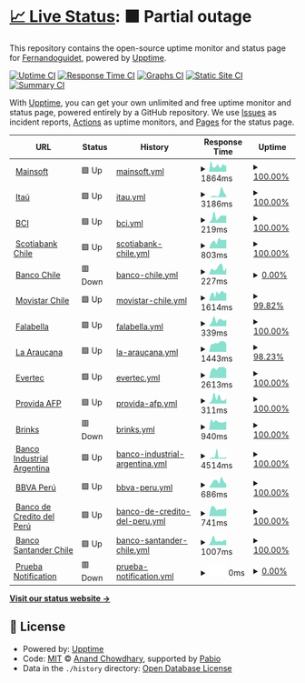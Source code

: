 # [📈 Live Status](https://Fernandoguidet.github.io/upptime): <!--live status--> **🟧 Partial outage**

This repository contains the open-source uptime monitor and status page for [Fernandoguidet](https://Fernandoguidet.github.io/upptime), powered by [Upptime](https://github.com/upptime/upptime).

[![Uptime CI](https://github.com/Fernandoguidet/upptime/workflows/Uptime%20CI/badge.svg)](https://github.com/Fernandoguidet/upptime/actions?query=workflow%3A%22Uptime+CI%22)
[![Response Time CI](https://github.com/Fernandoguidet/upptime/workflows/Response%20Time%20CI/badge.svg)](https://github.com/Fernandoguidet/upptime/actions?query=workflow%3A%22Response+Time+CI%22)
[![Graphs CI](https://github.com/Fernandoguidet/upptime/workflows/Graphs%20CI/badge.svg)](https://github.com/Fernandoguidet/upptime/actions?query=workflow%3A%22Graphs+CI%22)
[![Static Site CI](https://github.com/Fernandoguidet/upptime/workflows/Static%20Site%20CI/badge.svg)](https://github.com/Fernandoguidet/upptime/actions?query=workflow%3A%22Static+Site+CI%22)
[![Summary CI](https://github.com/Fernandoguidet/upptime/workflows/Summary%20CI/badge.svg)](https://github.com/Fernandoguidet/upptime/actions?query=workflow%3A%22Summary+CI%22)

With [Upptime](https://upptime.js.org), you can get your own unlimited and free uptime monitor and status page, powered entirely by a GitHub repository. We use [Issues](https://github.com/Fernandoguidet/upptime/issues) as incident reports, [Actions](https://github.com/Fernandoguidet/upptime/actions) as uptime monitors, and [Pages](https://Fernandoguidet.github.io/upptime) for the status page.

<!--start: status pages-->
<!-- This summary is generated by Upptime (https://github.com/upptime/upptime) -->
<!-- Do not edit this manually, your changes will be overwritten -->
<!-- prettier-ignore -->
| URL | Status | History | Response Time | Uptime |
| --- | ------ | ------- | ------------- | ------ |
| <img alt="" src="https://icons.duckduckgo.com/ip3/mainsoft.cl.ico" height="13"> [Mainsoft](https://mainsoft.cl) | 🟩 Up | [mainsoft.yml](https://github.com/FernandoGuidet/upptime/commits/HEAD/history/mainsoft.yml) | <details><summary><img alt="Response time graph" src="./graphs/mainsoft/response-time-week.png" height="20"> 1864ms</summary><br><a href="https://Fernandoguidet.github.io/upptime/history/mainsoft"><img alt="Response time 1843" src="https://img.shields.io/endpoint?url=https%3A%2F%2Fraw.githubusercontent.com%2FFernandoGuidet%2Fupptime%2FHEAD%2Fapi%2Fmainsoft%2Fresponse-time.json"></a><br><a href="https://Fernandoguidet.github.io/upptime/history/mainsoft"><img alt="24-hour response time 1752" src="https://img.shields.io/endpoint?url=https%3A%2F%2Fraw.githubusercontent.com%2FFernandoGuidet%2Fupptime%2FHEAD%2Fapi%2Fmainsoft%2Fresponse-time-day.json"></a><br><a href="https://Fernandoguidet.github.io/upptime/history/mainsoft"><img alt="7-day response time 1864" src="https://img.shields.io/endpoint?url=https%3A%2F%2Fraw.githubusercontent.com%2FFernandoGuidet%2Fupptime%2FHEAD%2Fapi%2Fmainsoft%2Fresponse-time-week.json"></a><br><a href="https://Fernandoguidet.github.io/upptime/history/mainsoft"><img alt="30-day response time 1995" src="https://img.shields.io/endpoint?url=https%3A%2F%2Fraw.githubusercontent.com%2FFernandoGuidet%2Fupptime%2FHEAD%2Fapi%2Fmainsoft%2Fresponse-time-month.json"></a><br><a href="https://Fernandoguidet.github.io/upptime/history/mainsoft"><img alt="1-year response time 1843" src="https://img.shields.io/endpoint?url=https%3A%2F%2Fraw.githubusercontent.com%2FFernandoGuidet%2Fupptime%2FHEAD%2Fapi%2Fmainsoft%2Fresponse-time-year.json"></a></details> | <details><summary><a href="https://Fernandoguidet.github.io/upptime/history/mainsoft">100.00%</a></summary><a href="https://Fernandoguidet.github.io/upptime/history/mainsoft"><img alt="All-time uptime 99.75%" src="https://img.shields.io/endpoint?url=https%3A%2F%2Fraw.githubusercontent.com%2FFernandoGuidet%2Fupptime%2FHEAD%2Fapi%2Fmainsoft%2Fuptime.json"></a><br><a href="https://Fernandoguidet.github.io/upptime/history/mainsoft"><img alt="24-hour uptime 100.00%" src="https://img.shields.io/endpoint?url=https%3A%2F%2Fraw.githubusercontent.com%2FFernandoGuidet%2Fupptime%2FHEAD%2Fapi%2Fmainsoft%2Fuptime-day.json"></a><br><a href="https://Fernandoguidet.github.io/upptime/history/mainsoft"><img alt="7-day uptime 100.00%" src="https://img.shields.io/endpoint?url=https%3A%2F%2Fraw.githubusercontent.com%2FFernandoGuidet%2Fupptime%2FHEAD%2Fapi%2Fmainsoft%2Fuptime-week.json"></a><br><a href="https://Fernandoguidet.github.io/upptime/history/mainsoft"><img alt="30-day uptime 100.00%" src="https://img.shields.io/endpoint?url=https%3A%2F%2Fraw.githubusercontent.com%2FFernandoGuidet%2Fupptime%2FHEAD%2Fapi%2Fmainsoft%2Fuptime-month.json"></a><br><a href="https://Fernandoguidet.github.io/upptime/history/mainsoft"><img alt="1-year uptime 99.75%" src="https://img.shields.io/endpoint?url=https%3A%2F%2Fraw.githubusercontent.com%2FFernandoGuidet%2Fupptime%2FHEAD%2Fapi%2Fmainsoft%2Fuptime-year.json"></a></details>
| <img alt="" src="https://icons.duckduckgo.com/ip3/banco.itau.cl.ico" height="13"> [Itaú](https://banco.itau.cl) | 🟩 Up | [itau.yml](https://github.com/FernandoGuidet/upptime/commits/HEAD/history/itau.yml) | <details><summary><img alt="Response time graph" src="./graphs/itau/response-time-week.png" height="20"> 3186ms</summary><br><a href="https://Fernandoguidet.github.io/upptime/history/itau"><img alt="Response time 2308" src="https://img.shields.io/endpoint?url=https%3A%2F%2Fraw.githubusercontent.com%2FFernandoGuidet%2Fupptime%2FHEAD%2Fapi%2Fitau%2Fresponse-time.json"></a><br><a href="https://Fernandoguidet.github.io/upptime/history/itau"><img alt="24-hour response time 1599" src="https://img.shields.io/endpoint?url=https%3A%2F%2Fraw.githubusercontent.com%2FFernandoGuidet%2Fupptime%2FHEAD%2Fapi%2Fitau%2Fresponse-time-day.json"></a><br><a href="https://Fernandoguidet.github.io/upptime/history/itau"><img alt="7-day response time 3186" src="https://img.shields.io/endpoint?url=https%3A%2F%2Fraw.githubusercontent.com%2FFernandoGuidet%2Fupptime%2FHEAD%2Fapi%2Fitau%2Fresponse-time-week.json"></a><br><a href="https://Fernandoguidet.github.io/upptime/history/itau"><img alt="30-day response time 2510" src="https://img.shields.io/endpoint?url=https%3A%2F%2Fraw.githubusercontent.com%2FFernandoGuidet%2Fupptime%2FHEAD%2Fapi%2Fitau%2Fresponse-time-month.json"></a><br><a href="https://Fernandoguidet.github.io/upptime/history/itau"><img alt="1-year response time 2308" src="https://img.shields.io/endpoint?url=https%3A%2F%2Fraw.githubusercontent.com%2FFernandoGuidet%2Fupptime%2FHEAD%2Fapi%2Fitau%2Fresponse-time-year.json"></a></details> | <details><summary><a href="https://Fernandoguidet.github.io/upptime/history/itau">100.00%</a></summary><a href="https://Fernandoguidet.github.io/upptime/history/itau"><img alt="All-time uptime 100.00%" src="https://img.shields.io/endpoint?url=https%3A%2F%2Fraw.githubusercontent.com%2FFernandoGuidet%2Fupptime%2FHEAD%2Fapi%2Fitau%2Fuptime.json"></a><br><a href="https://Fernandoguidet.github.io/upptime/history/itau"><img alt="24-hour uptime 100.00%" src="https://img.shields.io/endpoint?url=https%3A%2F%2Fraw.githubusercontent.com%2FFernandoGuidet%2Fupptime%2FHEAD%2Fapi%2Fitau%2Fuptime-day.json"></a><br><a href="https://Fernandoguidet.github.io/upptime/history/itau"><img alt="7-day uptime 100.00%" src="https://img.shields.io/endpoint?url=https%3A%2F%2Fraw.githubusercontent.com%2FFernandoGuidet%2Fupptime%2FHEAD%2Fapi%2Fitau%2Fuptime-week.json"></a><br><a href="https://Fernandoguidet.github.io/upptime/history/itau"><img alt="30-day uptime 100.00%" src="https://img.shields.io/endpoint?url=https%3A%2F%2Fraw.githubusercontent.com%2FFernandoGuidet%2Fupptime%2FHEAD%2Fapi%2Fitau%2Fuptime-month.json"></a><br><a href="https://Fernandoguidet.github.io/upptime/history/itau"><img alt="1-year uptime 100.00%" src="https://img.shields.io/endpoint?url=https%3A%2F%2Fraw.githubusercontent.com%2FFernandoGuidet%2Fupptime%2FHEAD%2Fapi%2Fitau%2Fuptime-year.json"></a></details>
| <img alt="" src="https://icons.duckduckgo.com/ip3/www.bci.cl.ico" height="13"> [BCI](https://www.bci.cl) | 🟩 Up | [bci.yml](https://github.com/FernandoGuidet/upptime/commits/HEAD/history/bci.yml) | <details><summary><img alt="Response time graph" src="./graphs/bci/response-time-week.png" height="20"> 219ms</summary><br><a href="https://Fernandoguidet.github.io/upptime/history/bci"><img alt="Response time 222" src="https://img.shields.io/endpoint?url=https%3A%2F%2Fraw.githubusercontent.com%2FFernandoGuidet%2Fupptime%2FHEAD%2Fapi%2Fbci%2Fresponse-time.json"></a><br><a href="https://Fernandoguidet.github.io/upptime/history/bci"><img alt="24-hour response time 321" src="https://img.shields.io/endpoint?url=https%3A%2F%2Fraw.githubusercontent.com%2FFernandoGuidet%2Fupptime%2FHEAD%2Fapi%2Fbci%2Fresponse-time-day.json"></a><br><a href="https://Fernandoguidet.github.io/upptime/history/bci"><img alt="7-day response time 219" src="https://img.shields.io/endpoint?url=https%3A%2F%2Fraw.githubusercontent.com%2FFernandoGuidet%2Fupptime%2FHEAD%2Fapi%2Fbci%2Fresponse-time-week.json"></a><br><a href="https://Fernandoguidet.github.io/upptime/history/bci"><img alt="30-day response time 194" src="https://img.shields.io/endpoint?url=https%3A%2F%2Fraw.githubusercontent.com%2FFernandoGuidet%2Fupptime%2FHEAD%2Fapi%2Fbci%2Fresponse-time-month.json"></a><br><a href="https://Fernandoguidet.github.io/upptime/history/bci"><img alt="1-year response time 222" src="https://img.shields.io/endpoint?url=https%3A%2F%2Fraw.githubusercontent.com%2FFernandoGuidet%2Fupptime%2FHEAD%2Fapi%2Fbci%2Fresponse-time-year.json"></a></details> | <details><summary><a href="https://Fernandoguidet.github.io/upptime/history/bci">100.00%</a></summary><a href="https://Fernandoguidet.github.io/upptime/history/bci"><img alt="All-time uptime 100.00%" src="https://img.shields.io/endpoint?url=https%3A%2F%2Fraw.githubusercontent.com%2FFernandoGuidet%2Fupptime%2FHEAD%2Fapi%2Fbci%2Fuptime.json"></a><br><a href="https://Fernandoguidet.github.io/upptime/history/bci"><img alt="24-hour uptime 100.00%" src="https://img.shields.io/endpoint?url=https%3A%2F%2Fraw.githubusercontent.com%2FFernandoGuidet%2Fupptime%2FHEAD%2Fapi%2Fbci%2Fuptime-day.json"></a><br><a href="https://Fernandoguidet.github.io/upptime/history/bci"><img alt="7-day uptime 100.00%" src="https://img.shields.io/endpoint?url=https%3A%2F%2Fraw.githubusercontent.com%2FFernandoGuidet%2Fupptime%2FHEAD%2Fapi%2Fbci%2Fuptime-week.json"></a><br><a href="https://Fernandoguidet.github.io/upptime/history/bci"><img alt="30-day uptime 100.00%" src="https://img.shields.io/endpoint?url=https%3A%2F%2Fraw.githubusercontent.com%2FFernandoGuidet%2Fupptime%2FHEAD%2Fapi%2Fbci%2Fuptime-month.json"></a><br><a href="https://Fernandoguidet.github.io/upptime/history/bci"><img alt="1-year uptime 100.00%" src="https://img.shields.io/endpoint?url=https%3A%2F%2Fraw.githubusercontent.com%2FFernandoGuidet%2Fupptime%2FHEAD%2Fapi%2Fbci%2Fuptime-year.json"></a></details>
| <img alt="" src="https://icons.duckduckgo.com/ip3/www.scotiabankchile.cl.ico" height="13"> [Scotiabank Chile](https://www.scotiabankchile.cl) | 🟩 Up | [scotiabank-chile.yml](https://github.com/FernandoGuidet/upptime/commits/HEAD/history/scotiabank-chile.yml) | <details><summary><img alt="Response time graph" src="./graphs/scotiabank-chile/response-time-week.png" height="20"> 803ms</summary><br><a href="https://Fernandoguidet.github.io/upptime/history/scotiabank-chile"><img alt="Response time 797" src="https://img.shields.io/endpoint?url=https%3A%2F%2Fraw.githubusercontent.com%2FFernandoGuidet%2Fupptime%2FHEAD%2Fapi%2Fscotiabank-chile%2Fresponse-time.json"></a><br><a href="https://Fernandoguidet.github.io/upptime/history/scotiabank-chile"><img alt="24-hour response time 649" src="https://img.shields.io/endpoint?url=https%3A%2F%2Fraw.githubusercontent.com%2FFernandoGuidet%2Fupptime%2FHEAD%2Fapi%2Fscotiabank-chile%2Fresponse-time-day.json"></a><br><a href="https://Fernandoguidet.github.io/upptime/history/scotiabank-chile"><img alt="7-day response time 803" src="https://img.shields.io/endpoint?url=https%3A%2F%2Fraw.githubusercontent.com%2FFernandoGuidet%2Fupptime%2FHEAD%2Fapi%2Fscotiabank-chile%2Fresponse-time-week.json"></a><br><a href="https://Fernandoguidet.github.io/upptime/history/scotiabank-chile"><img alt="30-day response time 742" src="https://img.shields.io/endpoint?url=https%3A%2F%2Fraw.githubusercontent.com%2FFernandoGuidet%2Fupptime%2FHEAD%2Fapi%2Fscotiabank-chile%2Fresponse-time-month.json"></a><br><a href="https://Fernandoguidet.github.io/upptime/history/scotiabank-chile"><img alt="1-year response time 797" src="https://img.shields.io/endpoint?url=https%3A%2F%2Fraw.githubusercontent.com%2FFernandoGuidet%2Fupptime%2FHEAD%2Fapi%2Fscotiabank-chile%2Fresponse-time-year.json"></a></details> | <details><summary><a href="https://Fernandoguidet.github.io/upptime/history/scotiabank-chile">100.00%</a></summary><a href="https://Fernandoguidet.github.io/upptime/history/scotiabank-chile"><img alt="All-time uptime 100.00%" src="https://img.shields.io/endpoint?url=https%3A%2F%2Fraw.githubusercontent.com%2FFernandoGuidet%2Fupptime%2FHEAD%2Fapi%2Fscotiabank-chile%2Fuptime.json"></a><br><a href="https://Fernandoguidet.github.io/upptime/history/scotiabank-chile"><img alt="24-hour uptime 100.00%" src="https://img.shields.io/endpoint?url=https%3A%2F%2Fraw.githubusercontent.com%2FFernandoGuidet%2Fupptime%2FHEAD%2Fapi%2Fscotiabank-chile%2Fuptime-day.json"></a><br><a href="https://Fernandoguidet.github.io/upptime/history/scotiabank-chile"><img alt="7-day uptime 100.00%" src="https://img.shields.io/endpoint?url=https%3A%2F%2Fraw.githubusercontent.com%2FFernandoGuidet%2Fupptime%2FHEAD%2Fapi%2Fscotiabank-chile%2Fuptime-week.json"></a><br><a href="https://Fernandoguidet.github.io/upptime/history/scotiabank-chile"><img alt="30-day uptime 100.00%" src="https://img.shields.io/endpoint?url=https%3A%2F%2Fraw.githubusercontent.com%2FFernandoGuidet%2Fupptime%2FHEAD%2Fapi%2Fscotiabank-chile%2Fuptime-month.json"></a><br><a href="https://Fernandoguidet.github.io/upptime/history/scotiabank-chile"><img alt="1-year uptime 100.00%" src="https://img.shields.io/endpoint?url=https%3A%2F%2Fraw.githubusercontent.com%2FFernandoGuidet%2Fupptime%2FHEAD%2Fapi%2Fscotiabank-chile%2Fuptime-year.json"></a></details>
| <img alt="" src="https://icons.duckduckgo.com/ip3/portales.bancochile.cl.ico" height="13"> [Banco Chile](https://portales.bancochile.cl) | 🟥 Down | [banco-chile.yml](https://github.com/FernandoGuidet/upptime/commits/HEAD/history/banco-chile.yml) | <details><summary><img alt="Response time graph" src="./graphs/banco-chile/response-time-week.png" height="20"> 227ms</summary><br><a href="https://Fernandoguidet.github.io/upptime/history/banco-chile"><img alt="Response time 179" src="https://img.shields.io/endpoint?url=https%3A%2F%2Fraw.githubusercontent.com%2FFernandoGuidet%2Fupptime%2FHEAD%2Fapi%2Fbanco-chile%2Fresponse-time.json"></a><br><a href="https://Fernandoguidet.github.io/upptime/history/banco-chile"><img alt="24-hour response time 202" src="https://img.shields.io/endpoint?url=https%3A%2F%2Fraw.githubusercontent.com%2FFernandoGuidet%2Fupptime%2FHEAD%2Fapi%2Fbanco-chile%2Fresponse-time-day.json"></a><br><a href="https://Fernandoguidet.github.io/upptime/history/banco-chile"><img alt="7-day response time 227" src="https://img.shields.io/endpoint?url=https%3A%2F%2Fraw.githubusercontent.com%2FFernandoGuidet%2Fupptime%2FHEAD%2Fapi%2Fbanco-chile%2Fresponse-time-week.json"></a><br><a href="https://Fernandoguidet.github.io/upptime/history/banco-chile"><img alt="30-day response time 200" src="https://img.shields.io/endpoint?url=https%3A%2F%2Fraw.githubusercontent.com%2FFernandoGuidet%2Fupptime%2FHEAD%2Fapi%2Fbanco-chile%2Fresponse-time-month.json"></a><br><a href="https://Fernandoguidet.github.io/upptime/history/banco-chile"><img alt="1-year response time 179" src="https://img.shields.io/endpoint?url=https%3A%2F%2Fraw.githubusercontent.com%2FFernandoGuidet%2Fupptime%2FHEAD%2Fapi%2Fbanco-chile%2Fresponse-time-year.json"></a></details> | <details><summary><a href="https://Fernandoguidet.github.io/upptime/history/banco-chile">0.00%</a></summary><a href="https://Fernandoguidet.github.io/upptime/history/banco-chile"><img alt="All-time uptime 0.00%" src="https://img.shields.io/endpoint?url=https%3A%2F%2Fraw.githubusercontent.com%2FFernandoGuidet%2Fupptime%2FHEAD%2Fapi%2Fbanco-chile%2Fuptime.json"></a><br><a href="https://Fernandoguidet.github.io/upptime/history/banco-chile"><img alt="24-hour uptime 0.00%" src="https://img.shields.io/endpoint?url=https%3A%2F%2Fraw.githubusercontent.com%2FFernandoGuidet%2Fupptime%2FHEAD%2Fapi%2Fbanco-chile%2Fuptime-day.json"></a><br><a href="https://Fernandoguidet.github.io/upptime/history/banco-chile"><img alt="7-day uptime 0.00%" src="https://img.shields.io/endpoint?url=https%3A%2F%2Fraw.githubusercontent.com%2FFernandoGuidet%2Fupptime%2FHEAD%2Fapi%2Fbanco-chile%2Fuptime-week.json"></a><br><a href="https://Fernandoguidet.github.io/upptime/history/banco-chile"><img alt="30-day uptime 0.00%" src="https://img.shields.io/endpoint?url=https%3A%2F%2Fraw.githubusercontent.com%2FFernandoGuidet%2Fupptime%2FHEAD%2Fapi%2Fbanco-chile%2Fuptime-month.json"></a><br><a href="https://Fernandoguidet.github.io/upptime/history/banco-chile"><img alt="1-year uptime 0.00%" src="https://img.shields.io/endpoint?url=https%3A%2F%2Fraw.githubusercontent.com%2FFernandoGuidet%2Fupptime%2FHEAD%2Fapi%2Fbanco-chile%2Fuptime-year.json"></a></details>
| <img alt="" src="https://icons.duckduckgo.com/ip3/ww2.movistar.cl.ico" height="13"> [Movistar Chile](https://ww2.movistar.cl) | 🟩 Up | [movistar-chile.yml](https://github.com/FernandoGuidet/upptime/commits/HEAD/history/movistar-chile.yml) | <details><summary><img alt="Response time graph" src="./graphs/movistar-chile/response-time-week.png" height="20"> 1614ms</summary><br><a href="https://Fernandoguidet.github.io/upptime/history/movistar-chile"><img alt="Response time 1752" src="https://img.shields.io/endpoint?url=https%3A%2F%2Fraw.githubusercontent.com%2FFernandoGuidet%2Fupptime%2FHEAD%2Fapi%2Fmovistar-chile%2Fresponse-time.json"></a><br><a href="https://Fernandoguidet.github.io/upptime/history/movistar-chile"><img alt="24-hour response time 1428" src="https://img.shields.io/endpoint?url=https%3A%2F%2Fraw.githubusercontent.com%2FFernandoGuidet%2Fupptime%2FHEAD%2Fapi%2Fmovistar-chile%2Fresponse-time-day.json"></a><br><a href="https://Fernandoguidet.github.io/upptime/history/movistar-chile"><img alt="7-day response time 1614" src="https://img.shields.io/endpoint?url=https%3A%2F%2Fraw.githubusercontent.com%2FFernandoGuidet%2Fupptime%2FHEAD%2Fapi%2Fmovistar-chile%2Fresponse-time-week.json"></a><br><a href="https://Fernandoguidet.github.io/upptime/history/movistar-chile"><img alt="30-day response time 1605" src="https://img.shields.io/endpoint?url=https%3A%2F%2Fraw.githubusercontent.com%2FFernandoGuidet%2Fupptime%2FHEAD%2Fapi%2Fmovistar-chile%2Fresponse-time-month.json"></a><br><a href="https://Fernandoguidet.github.io/upptime/history/movistar-chile"><img alt="1-year response time 1752" src="https://img.shields.io/endpoint?url=https%3A%2F%2Fraw.githubusercontent.com%2FFernandoGuidet%2Fupptime%2FHEAD%2Fapi%2Fmovistar-chile%2Fresponse-time-year.json"></a></details> | <details><summary><a href="https://Fernandoguidet.github.io/upptime/history/movistar-chile">99.82%</a></summary><a href="https://Fernandoguidet.github.io/upptime/history/movistar-chile"><img alt="All-time uptime 99.99%" src="https://img.shields.io/endpoint?url=https%3A%2F%2Fraw.githubusercontent.com%2FFernandoGuidet%2Fupptime%2FHEAD%2Fapi%2Fmovistar-chile%2Fuptime.json"></a><br><a href="https://Fernandoguidet.github.io/upptime/history/movistar-chile"><img alt="24-hour uptime 100.00%" src="https://img.shields.io/endpoint?url=https%3A%2F%2Fraw.githubusercontent.com%2FFernandoGuidet%2Fupptime%2FHEAD%2Fapi%2Fmovistar-chile%2Fuptime-day.json"></a><br><a href="https://Fernandoguidet.github.io/upptime/history/movistar-chile"><img alt="7-day uptime 99.82%" src="https://img.shields.io/endpoint?url=https%3A%2F%2Fraw.githubusercontent.com%2FFernandoGuidet%2Fupptime%2FHEAD%2Fapi%2Fmovistar-chile%2Fuptime-week.json"></a><br><a href="https://Fernandoguidet.github.io/upptime/history/movistar-chile"><img alt="30-day uptime 99.96%" src="https://img.shields.io/endpoint?url=https%3A%2F%2Fraw.githubusercontent.com%2FFernandoGuidet%2Fupptime%2FHEAD%2Fapi%2Fmovistar-chile%2Fuptime-month.json"></a><br><a href="https://Fernandoguidet.github.io/upptime/history/movistar-chile"><img alt="1-year uptime 99.99%" src="https://img.shields.io/endpoint?url=https%3A%2F%2Fraw.githubusercontent.com%2FFernandoGuidet%2Fupptime%2FHEAD%2Fapi%2Fmovistar-chile%2Fuptime-year.json"></a></details>
| <img alt="" src="https://icons.duckduckgo.com/ip3/tienda.falabella.com.ico" height="13"> [Falabella](https://tienda.falabella.com) | 🟩 Up | [falabella.yml](https://github.com/FernandoGuidet/upptime/commits/HEAD/history/falabella.yml) | <details><summary><img alt="Response time graph" src="./graphs/falabella/response-time-week.png" height="20"> 339ms</summary><br><a href="https://Fernandoguidet.github.io/upptime/history/falabella"><img alt="Response time 646" src="https://img.shields.io/endpoint?url=https%3A%2F%2Fraw.githubusercontent.com%2FFernandoGuidet%2Fupptime%2FHEAD%2Fapi%2Ffalabella%2Fresponse-time.json"></a><br><a href="https://Fernandoguidet.github.io/upptime/history/falabella"><img alt="24-hour response time 332" src="https://img.shields.io/endpoint?url=https%3A%2F%2Fraw.githubusercontent.com%2FFernandoGuidet%2Fupptime%2FHEAD%2Fapi%2Ffalabella%2Fresponse-time-day.json"></a><br><a href="https://Fernandoguidet.github.io/upptime/history/falabella"><img alt="7-day response time 339" src="https://img.shields.io/endpoint?url=https%3A%2F%2Fraw.githubusercontent.com%2FFernandoGuidet%2Fupptime%2FHEAD%2Fapi%2Ffalabella%2Fresponse-time-week.json"></a><br><a href="https://Fernandoguidet.github.io/upptime/history/falabella"><img alt="30-day response time 489" src="https://img.shields.io/endpoint?url=https%3A%2F%2Fraw.githubusercontent.com%2FFernandoGuidet%2Fupptime%2FHEAD%2Fapi%2Ffalabella%2Fresponse-time-month.json"></a><br><a href="https://Fernandoguidet.github.io/upptime/history/falabella"><img alt="1-year response time 646" src="https://img.shields.io/endpoint?url=https%3A%2F%2Fraw.githubusercontent.com%2FFernandoGuidet%2Fupptime%2FHEAD%2Fapi%2Ffalabella%2Fresponse-time-year.json"></a></details> | <details><summary><a href="https://Fernandoguidet.github.io/upptime/history/falabella">100.00%</a></summary><a href="https://Fernandoguidet.github.io/upptime/history/falabella"><img alt="All-time uptime 100.00%" src="https://img.shields.io/endpoint?url=https%3A%2F%2Fraw.githubusercontent.com%2FFernandoGuidet%2Fupptime%2FHEAD%2Fapi%2Ffalabella%2Fuptime.json"></a><br><a href="https://Fernandoguidet.github.io/upptime/history/falabella"><img alt="24-hour uptime 100.00%" src="https://img.shields.io/endpoint?url=https%3A%2F%2Fraw.githubusercontent.com%2FFernandoGuidet%2Fupptime%2FHEAD%2Fapi%2Ffalabella%2Fuptime-day.json"></a><br><a href="https://Fernandoguidet.github.io/upptime/history/falabella"><img alt="7-day uptime 100.00%" src="https://img.shields.io/endpoint?url=https%3A%2F%2Fraw.githubusercontent.com%2FFernandoGuidet%2Fupptime%2FHEAD%2Fapi%2Ffalabella%2Fuptime-week.json"></a><br><a href="https://Fernandoguidet.github.io/upptime/history/falabella"><img alt="30-day uptime 100.00%" src="https://img.shields.io/endpoint?url=https%3A%2F%2Fraw.githubusercontent.com%2FFernandoGuidet%2Fupptime%2FHEAD%2Fapi%2Ffalabella%2Fuptime-month.json"></a><br><a href="https://Fernandoguidet.github.io/upptime/history/falabella"><img alt="1-year uptime 100.00%" src="https://img.shields.io/endpoint?url=https%3A%2F%2Fraw.githubusercontent.com%2FFernandoGuidet%2Fupptime%2FHEAD%2Fapi%2Ffalabella%2Fuptime-year.json"></a></details>
| <img alt="" src="https://icons.duckduckgo.com/ip3/www.laaraucana.cl.ico" height="13"> [La Araucana](https://www.laaraucana.cl) | 🟩 Up | [la-araucana.yml](https://github.com/FernandoGuidet/upptime/commits/HEAD/history/la-araucana.yml) | <details><summary><img alt="Response time graph" src="./graphs/la-araucana/response-time-week.png" height="20"> 1443ms</summary><br><a href="https://Fernandoguidet.github.io/upptime/history/la-araucana"><img alt="Response time 1470" src="https://img.shields.io/endpoint?url=https%3A%2F%2Fraw.githubusercontent.com%2FFernandoGuidet%2Fupptime%2FHEAD%2Fapi%2Fla-araucana%2Fresponse-time.json"></a><br><a href="https://Fernandoguidet.github.io/upptime/history/la-araucana"><img alt="24-hour response time 1337" src="https://img.shields.io/endpoint?url=https%3A%2F%2Fraw.githubusercontent.com%2FFernandoGuidet%2Fupptime%2FHEAD%2Fapi%2Fla-araucana%2Fresponse-time-day.json"></a><br><a href="https://Fernandoguidet.github.io/upptime/history/la-araucana"><img alt="7-day response time 1443" src="https://img.shields.io/endpoint?url=https%3A%2F%2Fraw.githubusercontent.com%2FFernandoGuidet%2Fupptime%2FHEAD%2Fapi%2Fla-araucana%2Fresponse-time-week.json"></a><br><a href="https://Fernandoguidet.github.io/upptime/history/la-araucana"><img alt="30-day response time 1376" src="https://img.shields.io/endpoint?url=https%3A%2F%2Fraw.githubusercontent.com%2FFernandoGuidet%2Fupptime%2FHEAD%2Fapi%2Fla-araucana%2Fresponse-time-month.json"></a><br><a href="https://Fernandoguidet.github.io/upptime/history/la-araucana"><img alt="1-year response time 1470" src="https://img.shields.io/endpoint?url=https%3A%2F%2Fraw.githubusercontent.com%2FFernandoGuidet%2Fupptime%2FHEAD%2Fapi%2Fla-araucana%2Fresponse-time-year.json"></a></details> | <details><summary><a href="https://Fernandoguidet.github.io/upptime/history/la-araucana">98.23%</a></summary><a href="https://Fernandoguidet.github.io/upptime/history/la-araucana"><img alt="All-time uptime 99.67%" src="https://img.shields.io/endpoint?url=https%3A%2F%2Fraw.githubusercontent.com%2FFernandoGuidet%2Fupptime%2FHEAD%2Fapi%2Fla-araucana%2Fuptime.json"></a><br><a href="https://Fernandoguidet.github.io/upptime/history/la-araucana"><img alt="24-hour uptime 87.59%" src="https://img.shields.io/endpoint?url=https%3A%2F%2Fraw.githubusercontent.com%2FFernandoGuidet%2Fupptime%2FHEAD%2Fapi%2Fla-araucana%2Fuptime-day.json"></a><br><a href="https://Fernandoguidet.github.io/upptime/history/la-araucana"><img alt="7-day uptime 98.23%" src="https://img.shields.io/endpoint?url=https%3A%2F%2Fraw.githubusercontent.com%2FFernandoGuidet%2Fupptime%2FHEAD%2Fapi%2Fla-araucana%2Fuptime-week.json"></a><br><a href="https://Fernandoguidet.github.io/upptime/history/la-araucana"><img alt="30-day uptime 99.13%" src="https://img.shields.io/endpoint?url=https%3A%2F%2Fraw.githubusercontent.com%2FFernandoGuidet%2Fupptime%2FHEAD%2Fapi%2Fla-araucana%2Fuptime-month.json"></a><br><a href="https://Fernandoguidet.github.io/upptime/history/la-araucana"><img alt="1-year uptime 99.67%" src="https://img.shields.io/endpoint?url=https%3A%2F%2Fraw.githubusercontent.com%2FFernandoGuidet%2Fupptime%2FHEAD%2Fapi%2Fla-araucana%2Fuptime-year.json"></a></details>
| <img alt="" src="https://icons.duckduckgo.com/ip3/www.evertecinc.com.ico" height="13"> [Evertec](https://www.evertecinc.com) | 🟩 Up | [evertec.yml](https://github.com/FernandoGuidet/upptime/commits/HEAD/history/evertec.yml) | <details><summary><img alt="Response time graph" src="./graphs/evertec/response-time-week.png" height="20"> 2613ms</summary><br><a href="https://Fernandoguidet.github.io/upptime/history/evertec"><img alt="Response time 2142" src="https://img.shields.io/endpoint?url=https%3A%2F%2Fraw.githubusercontent.com%2FFernandoGuidet%2Fupptime%2FHEAD%2Fapi%2Fevertec%2Fresponse-time.json"></a><br><a href="https://Fernandoguidet.github.io/upptime/history/evertec"><img alt="24-hour response time 2835" src="https://img.shields.io/endpoint?url=https%3A%2F%2Fraw.githubusercontent.com%2FFernandoGuidet%2Fupptime%2FHEAD%2Fapi%2Fevertec%2Fresponse-time-day.json"></a><br><a href="https://Fernandoguidet.github.io/upptime/history/evertec"><img alt="7-day response time 2613" src="https://img.shields.io/endpoint?url=https%3A%2F%2Fraw.githubusercontent.com%2FFernandoGuidet%2Fupptime%2FHEAD%2Fapi%2Fevertec%2Fresponse-time-week.json"></a><br><a href="https://Fernandoguidet.github.io/upptime/history/evertec"><img alt="30-day response time 1494" src="https://img.shields.io/endpoint?url=https%3A%2F%2Fraw.githubusercontent.com%2FFernandoGuidet%2Fupptime%2FHEAD%2Fapi%2Fevertec%2Fresponse-time-month.json"></a><br><a href="https://Fernandoguidet.github.io/upptime/history/evertec"><img alt="1-year response time 2142" src="https://img.shields.io/endpoint?url=https%3A%2F%2Fraw.githubusercontent.com%2FFernandoGuidet%2Fupptime%2FHEAD%2Fapi%2Fevertec%2Fresponse-time-year.json"></a></details> | <details><summary><a href="https://Fernandoguidet.github.io/upptime/history/evertec">100.00%</a></summary><a href="https://Fernandoguidet.github.io/upptime/history/evertec"><img alt="All-time uptime 50.49%" src="https://img.shields.io/endpoint?url=https%3A%2F%2Fraw.githubusercontent.com%2FFernandoGuidet%2Fupptime%2FHEAD%2Fapi%2Fevertec%2Fuptime.json"></a><br><a href="https://Fernandoguidet.github.io/upptime/history/evertec"><img alt="24-hour uptime 100.00%" src="https://img.shields.io/endpoint?url=https%3A%2F%2Fraw.githubusercontent.com%2FFernandoGuidet%2Fupptime%2FHEAD%2Fapi%2Fevertec%2Fuptime-day.json"></a><br><a href="https://Fernandoguidet.github.io/upptime/history/evertec"><img alt="7-day uptime 100.00%" src="https://img.shields.io/endpoint?url=https%3A%2F%2Fraw.githubusercontent.com%2FFernandoGuidet%2Fupptime%2FHEAD%2Fapi%2Fevertec%2Fuptime-week.json"></a><br><a href="https://Fernandoguidet.github.io/upptime/history/evertec"><img alt="30-day uptime 49.08%" src="https://img.shields.io/endpoint?url=https%3A%2F%2Fraw.githubusercontent.com%2FFernandoGuidet%2Fupptime%2FHEAD%2Fapi%2Fevertec%2Fuptime-month.json"></a><br><a href="https://Fernandoguidet.github.io/upptime/history/evertec"><img alt="1-year uptime 50.49%" src="https://img.shields.io/endpoint?url=https%3A%2F%2Fraw.githubusercontent.com%2FFernandoGuidet%2Fupptime%2FHEAD%2Fapi%2Fevertec%2Fuptime-year.json"></a></details>
| <img alt="" src="https://icons.duckduckgo.com/ip3/www.provida.cl.ico" height="13"> [Provida AFP](https://www.provida.cl) | 🟩 Up | [provida-afp.yml](https://github.com/FernandoGuidet/upptime/commits/HEAD/history/provida-afp.yml) | <details><summary><img alt="Response time graph" src="./graphs/provida-afp/response-time-week.png" height="20"> 311ms</summary><br><a href="https://Fernandoguidet.github.io/upptime/history/provida-afp"><img alt="Response time 277" src="https://img.shields.io/endpoint?url=https%3A%2F%2Fraw.githubusercontent.com%2FFernandoGuidet%2Fupptime%2FHEAD%2Fapi%2Fprovida-afp%2Fresponse-time.json"></a><br><a href="https://Fernandoguidet.github.io/upptime/history/provida-afp"><img alt="24-hour response time 94" src="https://img.shields.io/endpoint?url=https%3A%2F%2Fraw.githubusercontent.com%2FFernandoGuidet%2Fupptime%2FHEAD%2Fapi%2Fprovida-afp%2Fresponse-time-day.json"></a><br><a href="https://Fernandoguidet.github.io/upptime/history/provida-afp"><img alt="7-day response time 311" src="https://img.shields.io/endpoint?url=https%3A%2F%2Fraw.githubusercontent.com%2FFernandoGuidet%2Fupptime%2FHEAD%2Fapi%2Fprovida-afp%2Fresponse-time-week.json"></a><br><a href="https://Fernandoguidet.github.io/upptime/history/provida-afp"><img alt="30-day response time 273" src="https://img.shields.io/endpoint?url=https%3A%2F%2Fraw.githubusercontent.com%2FFernandoGuidet%2Fupptime%2FHEAD%2Fapi%2Fprovida-afp%2Fresponse-time-month.json"></a><br><a href="https://Fernandoguidet.github.io/upptime/history/provida-afp"><img alt="1-year response time 277" src="https://img.shields.io/endpoint?url=https%3A%2F%2Fraw.githubusercontent.com%2FFernandoGuidet%2Fupptime%2FHEAD%2Fapi%2Fprovida-afp%2Fresponse-time-year.json"></a></details> | <details><summary><a href="https://Fernandoguidet.github.io/upptime/history/provida-afp">100.00%</a></summary><a href="https://Fernandoguidet.github.io/upptime/history/provida-afp"><img alt="All-time uptime 100.00%" src="https://img.shields.io/endpoint?url=https%3A%2F%2Fraw.githubusercontent.com%2FFernandoGuidet%2Fupptime%2FHEAD%2Fapi%2Fprovida-afp%2Fuptime.json"></a><br><a href="https://Fernandoguidet.github.io/upptime/history/provida-afp"><img alt="24-hour uptime 100.00%" src="https://img.shields.io/endpoint?url=https%3A%2F%2Fraw.githubusercontent.com%2FFernandoGuidet%2Fupptime%2FHEAD%2Fapi%2Fprovida-afp%2Fuptime-day.json"></a><br><a href="https://Fernandoguidet.github.io/upptime/history/provida-afp"><img alt="7-day uptime 100.00%" src="https://img.shields.io/endpoint?url=https%3A%2F%2Fraw.githubusercontent.com%2FFernandoGuidet%2Fupptime%2FHEAD%2Fapi%2Fprovida-afp%2Fuptime-week.json"></a><br><a href="https://Fernandoguidet.github.io/upptime/history/provida-afp"><img alt="30-day uptime 100.00%" src="https://img.shields.io/endpoint?url=https%3A%2F%2Fraw.githubusercontent.com%2FFernandoGuidet%2Fupptime%2FHEAD%2Fapi%2Fprovida-afp%2Fuptime-month.json"></a><br><a href="https://Fernandoguidet.github.io/upptime/history/provida-afp"><img alt="1-year uptime 100.00%" src="https://img.shields.io/endpoint?url=https%3A%2F%2Fraw.githubusercontent.com%2FFernandoGuidet%2Fupptime%2FHEAD%2Fapi%2Fprovida-afp%2Fuptime-year.json"></a></details>
| <img alt="" src="https://icons.duckduckgo.com/ip3/www.brinks.com.ico" height="13"> [Brinks](https://www.brinks.com) | 🟥 Down | [brinks.yml](https://github.com/FernandoGuidet/upptime/commits/HEAD/history/brinks.yml) | <details><summary><img alt="Response time graph" src="./graphs/brinks/response-time-week.png" height="20"> 940ms</summary><br><a href="https://Fernandoguidet.github.io/upptime/history/brinks"><img alt="Response time 1134" src="https://img.shields.io/endpoint?url=https%3A%2F%2Fraw.githubusercontent.com%2FFernandoGuidet%2Fupptime%2FHEAD%2Fapi%2Fbrinks%2Fresponse-time.json"></a><br><a href="https://Fernandoguidet.github.io/upptime/history/brinks"><img alt="24-hour response time 908" src="https://img.shields.io/endpoint?url=https%3A%2F%2Fraw.githubusercontent.com%2FFernandoGuidet%2Fupptime%2FHEAD%2Fapi%2Fbrinks%2Fresponse-time-day.json"></a><br><a href="https://Fernandoguidet.github.io/upptime/history/brinks"><img alt="7-day response time 940" src="https://img.shields.io/endpoint?url=https%3A%2F%2Fraw.githubusercontent.com%2FFernandoGuidet%2Fupptime%2FHEAD%2Fapi%2Fbrinks%2Fresponse-time-week.json"></a><br><a href="https://Fernandoguidet.github.io/upptime/history/brinks"><img alt="30-day response time 1015" src="https://img.shields.io/endpoint?url=https%3A%2F%2Fraw.githubusercontent.com%2FFernandoGuidet%2Fupptime%2FHEAD%2Fapi%2Fbrinks%2Fresponse-time-month.json"></a><br><a href="https://Fernandoguidet.github.io/upptime/history/brinks"><img alt="1-year response time 1134" src="https://img.shields.io/endpoint?url=https%3A%2F%2Fraw.githubusercontent.com%2FFernandoGuidet%2Fupptime%2FHEAD%2Fapi%2Fbrinks%2Fresponse-time-year.json"></a></details> | <details><summary><a href="https://Fernandoguidet.github.io/upptime/history/brinks">100.00%</a></summary><a href="https://Fernandoguidet.github.io/upptime/history/brinks"><img alt="All-time uptime 99.62%" src="https://img.shields.io/endpoint?url=https%3A%2F%2Fraw.githubusercontent.com%2FFernandoGuidet%2Fupptime%2FHEAD%2Fapi%2Fbrinks%2Fuptime.json"></a><br><a href="https://Fernandoguidet.github.io/upptime/history/brinks"><img alt="24-hour uptime 99.98%" src="https://img.shields.io/endpoint?url=https%3A%2F%2Fraw.githubusercontent.com%2FFernandoGuidet%2Fupptime%2FHEAD%2Fapi%2Fbrinks%2Fuptime-day.json"></a><br><a href="https://Fernandoguidet.github.io/upptime/history/brinks"><img alt="7-day uptime 100.00%" src="https://img.shields.io/endpoint?url=https%3A%2F%2Fraw.githubusercontent.com%2FFernandoGuidet%2Fupptime%2FHEAD%2Fapi%2Fbrinks%2Fuptime-week.json"></a><br><a href="https://Fernandoguidet.github.io/upptime/history/brinks"><img alt="30-day uptime 100.00%" src="https://img.shields.io/endpoint?url=https%3A%2F%2Fraw.githubusercontent.com%2FFernandoGuidet%2Fupptime%2FHEAD%2Fapi%2Fbrinks%2Fuptime-month.json"></a><br><a href="https://Fernandoguidet.github.io/upptime/history/brinks"><img alt="1-year uptime 99.62%" src="https://img.shields.io/endpoint?url=https%3A%2F%2Fraw.githubusercontent.com%2FFernandoGuidet%2Fupptime%2FHEAD%2Fapi%2Fbrinks%2Fuptime-year.json"></a></details>
| <img alt="" src="https://icons.duckduckgo.com/ip3/banco.bind.com.ar.ico" height="13"> [Banco Industrial Argentina](https://banco.bind.com.ar) | 🟩 Up | [banco-industrial-argentina.yml](https://github.com/FernandoGuidet/upptime/commits/HEAD/history/banco-industrial-argentina.yml) | <details><summary><img alt="Response time graph" src="./graphs/banco-industrial-argentina/response-time-week.png" height="20"> 4514ms</summary><br><a href="https://Fernandoguidet.github.io/upptime/history/banco-industrial-argentina"><img alt="Response time 2374" src="https://img.shields.io/endpoint?url=https%3A%2F%2Fraw.githubusercontent.com%2FFernandoGuidet%2Fupptime%2FHEAD%2Fapi%2Fbanco-industrial-argentina%2Fresponse-time.json"></a><br><a href="https://Fernandoguidet.github.io/upptime/history/banco-industrial-argentina"><img alt="24-hour response time 2114" src="https://img.shields.io/endpoint?url=https%3A%2F%2Fraw.githubusercontent.com%2FFernandoGuidet%2Fupptime%2FHEAD%2Fapi%2Fbanco-industrial-argentina%2Fresponse-time-day.json"></a><br><a href="https://Fernandoguidet.github.io/upptime/history/banco-industrial-argentina"><img alt="7-day response time 4514" src="https://img.shields.io/endpoint?url=https%3A%2F%2Fraw.githubusercontent.com%2FFernandoGuidet%2Fupptime%2FHEAD%2Fapi%2Fbanco-industrial-argentina%2Fresponse-time-week.json"></a><br><a href="https://Fernandoguidet.github.io/upptime/history/banco-industrial-argentina"><img alt="30-day response time 2774" src="https://img.shields.io/endpoint?url=https%3A%2F%2Fraw.githubusercontent.com%2FFernandoGuidet%2Fupptime%2FHEAD%2Fapi%2Fbanco-industrial-argentina%2Fresponse-time-month.json"></a><br><a href="https://Fernandoguidet.github.io/upptime/history/banco-industrial-argentina"><img alt="1-year response time 2374" src="https://img.shields.io/endpoint?url=https%3A%2F%2Fraw.githubusercontent.com%2FFernandoGuidet%2Fupptime%2FHEAD%2Fapi%2Fbanco-industrial-argentina%2Fresponse-time-year.json"></a></details> | <details><summary><a href="https://Fernandoguidet.github.io/upptime/history/banco-industrial-argentina">100.00%</a></summary><a href="https://Fernandoguidet.github.io/upptime/history/banco-industrial-argentina"><img alt="All-time uptime 99.77%" src="https://img.shields.io/endpoint?url=https%3A%2F%2Fraw.githubusercontent.com%2FFernandoGuidet%2Fupptime%2FHEAD%2Fapi%2Fbanco-industrial-argentina%2Fuptime.json"></a><br><a href="https://Fernandoguidet.github.io/upptime/history/banco-industrial-argentina"><img alt="24-hour uptime 100.00%" src="https://img.shields.io/endpoint?url=https%3A%2F%2Fraw.githubusercontent.com%2FFernandoGuidet%2Fupptime%2FHEAD%2Fapi%2Fbanco-industrial-argentina%2Fuptime-day.json"></a><br><a href="https://Fernandoguidet.github.io/upptime/history/banco-industrial-argentina"><img alt="7-day uptime 100.00%" src="https://img.shields.io/endpoint?url=https%3A%2F%2Fraw.githubusercontent.com%2FFernandoGuidet%2Fupptime%2FHEAD%2Fapi%2Fbanco-industrial-argentina%2Fuptime-week.json"></a><br><a href="https://Fernandoguidet.github.io/upptime/history/banco-industrial-argentina"><img alt="30-day uptime 99.95%" src="https://img.shields.io/endpoint?url=https%3A%2F%2Fraw.githubusercontent.com%2FFernandoGuidet%2Fupptime%2FHEAD%2Fapi%2Fbanco-industrial-argentina%2Fuptime-month.json"></a><br><a href="https://Fernandoguidet.github.io/upptime/history/banco-industrial-argentina"><img alt="1-year uptime 99.77%" src="https://img.shields.io/endpoint?url=https%3A%2F%2Fraw.githubusercontent.com%2FFernandoGuidet%2Fupptime%2FHEAD%2Fapi%2Fbanco-industrial-argentina%2Fuptime-year.json"></a></details>
| <img alt="" src="https://icons.duckduckgo.com/ip3/www.bbva.pe.ico" height="13"> [BBVA Perú](https://www.bbva.pe) | 🟩 Up | [bbva-peru.yml](https://github.com/FernandoGuidet/upptime/commits/HEAD/history/bbva-peru.yml) | <details><summary><img alt="Response time graph" src="./graphs/bbva-peru/response-time-week.png" height="20"> 686ms</summary><br><a href="https://Fernandoguidet.github.io/upptime/history/bbva-peru"><img alt="Response time 607" src="https://img.shields.io/endpoint?url=https%3A%2F%2Fraw.githubusercontent.com%2FFernandoGuidet%2Fupptime%2FHEAD%2Fapi%2Fbbva-peru%2Fresponse-time.json"></a><br><a href="https://Fernandoguidet.github.io/upptime/history/bbva-peru"><img alt="24-hour response time 668" src="https://img.shields.io/endpoint?url=https%3A%2F%2Fraw.githubusercontent.com%2FFernandoGuidet%2Fupptime%2FHEAD%2Fapi%2Fbbva-peru%2Fresponse-time-day.json"></a><br><a href="https://Fernandoguidet.github.io/upptime/history/bbva-peru"><img alt="7-day response time 686" src="https://img.shields.io/endpoint?url=https%3A%2F%2Fraw.githubusercontent.com%2FFernandoGuidet%2Fupptime%2FHEAD%2Fapi%2Fbbva-peru%2Fresponse-time-week.json"></a><br><a href="https://Fernandoguidet.github.io/upptime/history/bbva-peru"><img alt="30-day response time 604" src="https://img.shields.io/endpoint?url=https%3A%2F%2Fraw.githubusercontent.com%2FFernandoGuidet%2Fupptime%2FHEAD%2Fapi%2Fbbva-peru%2Fresponse-time-month.json"></a><br><a href="https://Fernandoguidet.github.io/upptime/history/bbva-peru"><img alt="1-year response time 607" src="https://img.shields.io/endpoint?url=https%3A%2F%2Fraw.githubusercontent.com%2FFernandoGuidet%2Fupptime%2FHEAD%2Fapi%2Fbbva-peru%2Fresponse-time-year.json"></a></details> | <details><summary><a href="https://Fernandoguidet.github.io/upptime/history/bbva-peru">100.00%</a></summary><a href="https://Fernandoguidet.github.io/upptime/history/bbva-peru"><img alt="All-time uptime 100.00%" src="https://img.shields.io/endpoint?url=https%3A%2F%2Fraw.githubusercontent.com%2FFernandoGuidet%2Fupptime%2FHEAD%2Fapi%2Fbbva-peru%2Fuptime.json"></a><br><a href="https://Fernandoguidet.github.io/upptime/history/bbva-peru"><img alt="24-hour uptime 100.00%" src="https://img.shields.io/endpoint?url=https%3A%2F%2Fraw.githubusercontent.com%2FFernandoGuidet%2Fupptime%2FHEAD%2Fapi%2Fbbva-peru%2Fuptime-day.json"></a><br><a href="https://Fernandoguidet.github.io/upptime/history/bbva-peru"><img alt="7-day uptime 100.00%" src="https://img.shields.io/endpoint?url=https%3A%2F%2Fraw.githubusercontent.com%2FFernandoGuidet%2Fupptime%2FHEAD%2Fapi%2Fbbva-peru%2Fuptime-week.json"></a><br><a href="https://Fernandoguidet.github.io/upptime/history/bbva-peru"><img alt="30-day uptime 100.00%" src="https://img.shields.io/endpoint?url=https%3A%2F%2Fraw.githubusercontent.com%2FFernandoGuidet%2Fupptime%2FHEAD%2Fapi%2Fbbva-peru%2Fuptime-month.json"></a><br><a href="https://Fernandoguidet.github.io/upptime/history/bbva-peru"><img alt="1-year uptime 100.00%" src="https://img.shields.io/endpoint?url=https%3A%2F%2Fraw.githubusercontent.com%2FFernandoGuidet%2Fupptime%2FHEAD%2Fapi%2Fbbva-peru%2Fuptime-year.json"></a></details>
| <img alt="" src="https://icons.duckduckgo.com/ip3/www.viabcp.com.ico" height="13"> [Banco de Credito del Perú](https://www.viabcp.com) | 🟩 Up | [banco-de-credito-del-peru.yml](https://github.com/FernandoGuidet/upptime/commits/HEAD/history/banco-de-credito-del-peru.yml) | <details><summary><img alt="Response time graph" src="./graphs/banco-de-credito-del-peru/response-time-week.png" height="20"> 741ms</summary><br><a href="https://Fernandoguidet.github.io/upptime/history/banco-de-credito-del-peru"><img alt="Response time 805" src="https://img.shields.io/endpoint?url=https%3A%2F%2Fraw.githubusercontent.com%2FFernandoGuidet%2Fupptime%2FHEAD%2Fapi%2Fbanco-de-credito-del-peru%2Fresponse-time.json"></a><br><a href="https://Fernandoguidet.github.io/upptime/history/banco-de-credito-del-peru"><img alt="24-hour response time 621" src="https://img.shields.io/endpoint?url=https%3A%2F%2Fraw.githubusercontent.com%2FFernandoGuidet%2Fupptime%2FHEAD%2Fapi%2Fbanco-de-credito-del-peru%2Fresponse-time-day.json"></a><br><a href="https://Fernandoguidet.github.io/upptime/history/banco-de-credito-del-peru"><img alt="7-day response time 741" src="https://img.shields.io/endpoint?url=https%3A%2F%2Fraw.githubusercontent.com%2FFernandoGuidet%2Fupptime%2FHEAD%2Fapi%2Fbanco-de-credito-del-peru%2Fresponse-time-week.json"></a><br><a href="https://Fernandoguidet.github.io/upptime/history/banco-de-credito-del-peru"><img alt="30-day response time 817" src="https://img.shields.io/endpoint?url=https%3A%2F%2Fraw.githubusercontent.com%2FFernandoGuidet%2Fupptime%2FHEAD%2Fapi%2Fbanco-de-credito-del-peru%2Fresponse-time-month.json"></a><br><a href="https://Fernandoguidet.github.io/upptime/history/banco-de-credito-del-peru"><img alt="1-year response time 805" src="https://img.shields.io/endpoint?url=https%3A%2F%2Fraw.githubusercontent.com%2FFernandoGuidet%2Fupptime%2FHEAD%2Fapi%2Fbanco-de-credito-del-peru%2Fresponse-time-year.json"></a></details> | <details><summary><a href="https://Fernandoguidet.github.io/upptime/history/banco-de-credito-del-peru">100.00%</a></summary><a href="https://Fernandoguidet.github.io/upptime/history/banco-de-credito-del-peru"><img alt="All-time uptime 100.00%" src="https://img.shields.io/endpoint?url=https%3A%2F%2Fraw.githubusercontent.com%2FFernandoGuidet%2Fupptime%2FHEAD%2Fapi%2Fbanco-de-credito-del-peru%2Fuptime.json"></a><br><a href="https://Fernandoguidet.github.io/upptime/history/banco-de-credito-del-peru"><img alt="24-hour uptime 100.00%" src="https://img.shields.io/endpoint?url=https%3A%2F%2Fraw.githubusercontent.com%2FFernandoGuidet%2Fupptime%2FHEAD%2Fapi%2Fbanco-de-credito-del-peru%2Fuptime-day.json"></a><br><a href="https://Fernandoguidet.github.io/upptime/history/banco-de-credito-del-peru"><img alt="7-day uptime 100.00%" src="https://img.shields.io/endpoint?url=https%3A%2F%2Fraw.githubusercontent.com%2FFernandoGuidet%2Fupptime%2FHEAD%2Fapi%2Fbanco-de-credito-del-peru%2Fuptime-week.json"></a><br><a href="https://Fernandoguidet.github.io/upptime/history/banco-de-credito-del-peru"><img alt="30-day uptime 100.00%" src="https://img.shields.io/endpoint?url=https%3A%2F%2Fraw.githubusercontent.com%2FFernandoGuidet%2Fupptime%2FHEAD%2Fapi%2Fbanco-de-credito-del-peru%2Fuptime-month.json"></a><br><a href="https://Fernandoguidet.github.io/upptime/history/banco-de-credito-del-peru"><img alt="1-year uptime 100.00%" src="https://img.shields.io/endpoint?url=https%3A%2F%2Fraw.githubusercontent.com%2FFernandoGuidet%2Fupptime%2FHEAD%2Fapi%2Fbanco-de-credito-del-peru%2Fuptime-year.json"></a></details>
| <img alt="" src="https://icons.duckduckgo.com/ip3/banco.santander.cl.ico" height="13"> [Banco Santander Chile](https://banco.santander.cl) | 🟩 Up | [banco-santander-chile.yml](https://github.com/FernandoGuidet/upptime/commits/HEAD/history/banco-santander-chile.yml) | <details><summary><img alt="Response time graph" src="./graphs/banco-santander-chile/response-time-week.png" height="20"> 1007ms</summary><br><a href="https://Fernandoguidet.github.io/upptime/history/banco-santander-chile"><img alt="Response time 916" src="https://img.shields.io/endpoint?url=https%3A%2F%2Fraw.githubusercontent.com%2FFernandoGuidet%2Fupptime%2FHEAD%2Fapi%2Fbanco-santander-chile%2Fresponse-time.json"></a><br><a href="https://Fernandoguidet.github.io/upptime/history/banco-santander-chile"><img alt="24-hour response time 801" src="https://img.shields.io/endpoint?url=https%3A%2F%2Fraw.githubusercontent.com%2FFernandoGuidet%2Fupptime%2FHEAD%2Fapi%2Fbanco-santander-chile%2Fresponse-time-day.json"></a><br><a href="https://Fernandoguidet.github.io/upptime/history/banco-santander-chile"><img alt="7-day response time 1007" src="https://img.shields.io/endpoint?url=https%3A%2F%2Fraw.githubusercontent.com%2FFernandoGuidet%2Fupptime%2FHEAD%2Fapi%2Fbanco-santander-chile%2Fresponse-time-week.json"></a><br><a href="https://Fernandoguidet.github.io/upptime/history/banco-santander-chile"><img alt="30-day response time 920" src="https://img.shields.io/endpoint?url=https%3A%2F%2Fraw.githubusercontent.com%2FFernandoGuidet%2Fupptime%2FHEAD%2Fapi%2Fbanco-santander-chile%2Fresponse-time-month.json"></a><br><a href="https://Fernandoguidet.github.io/upptime/history/banco-santander-chile"><img alt="1-year response time 916" src="https://img.shields.io/endpoint?url=https%3A%2F%2Fraw.githubusercontent.com%2FFernandoGuidet%2Fupptime%2FHEAD%2Fapi%2Fbanco-santander-chile%2Fresponse-time-year.json"></a></details> | <details><summary><a href="https://Fernandoguidet.github.io/upptime/history/banco-santander-chile">100.00%</a></summary><a href="https://Fernandoguidet.github.io/upptime/history/banco-santander-chile"><img alt="All-time uptime 99.98%" src="https://img.shields.io/endpoint?url=https%3A%2F%2Fraw.githubusercontent.com%2FFernandoGuidet%2Fupptime%2FHEAD%2Fapi%2Fbanco-santander-chile%2Fuptime.json"></a><br><a href="https://Fernandoguidet.github.io/upptime/history/banco-santander-chile"><img alt="24-hour uptime 100.00%" src="https://img.shields.io/endpoint?url=https%3A%2F%2Fraw.githubusercontent.com%2FFernandoGuidet%2Fupptime%2FHEAD%2Fapi%2Fbanco-santander-chile%2Fuptime-day.json"></a><br><a href="https://Fernandoguidet.github.io/upptime/history/banco-santander-chile"><img alt="7-day uptime 100.00%" src="https://img.shields.io/endpoint?url=https%3A%2F%2Fraw.githubusercontent.com%2FFernandoGuidet%2Fupptime%2FHEAD%2Fapi%2Fbanco-santander-chile%2Fuptime-week.json"></a><br><a href="https://Fernandoguidet.github.io/upptime/history/banco-santander-chile"><img alt="30-day uptime 99.96%" src="https://img.shields.io/endpoint?url=https%3A%2F%2Fraw.githubusercontent.com%2FFernandoGuidet%2Fupptime%2FHEAD%2Fapi%2Fbanco-santander-chile%2Fuptime-month.json"></a><br><a href="https://Fernandoguidet.github.io/upptime/history/banco-santander-chile"><img alt="1-year uptime 99.98%" src="https://img.shields.io/endpoint?url=https%3A%2F%2Fraw.githubusercontent.com%2FFernandoGuidet%2Fupptime%2FHEAD%2Fapi%2Fbanco-santander-chile%2Fuptime-year.json"></a></details>
| <img alt="" src="https://icons.duckduckgo.com/ip3/prueba.cl.ico" height="13"> [Prueba Notification](https://prueba.cl) | 🟥 Down | [prueba-notification.yml](https://github.com/FernandoGuidet/upptime/commits/HEAD/history/prueba-notification.yml) | <details><summary><img alt="Response time graph" src="./graphs/prueba-notification/response-time-week.png" height="20"> 0ms</summary><br><a href="https://Fernandoguidet.github.io/upptime/history/prueba-notification"><img alt="Response time 0" src="https://img.shields.io/endpoint?url=https%3A%2F%2Fraw.githubusercontent.com%2FFernandoGuidet%2Fupptime%2FHEAD%2Fapi%2Fprueba-notification%2Fresponse-time.json"></a><br><a href="https://Fernandoguidet.github.io/upptime/history/prueba-notification"><img alt="24-hour response time 0" src="https://img.shields.io/endpoint?url=https%3A%2F%2Fraw.githubusercontent.com%2FFernandoGuidet%2Fupptime%2FHEAD%2Fapi%2Fprueba-notification%2Fresponse-time-day.json"></a><br><a href="https://Fernandoguidet.github.io/upptime/history/prueba-notification"><img alt="7-day response time 0" src="https://img.shields.io/endpoint?url=https%3A%2F%2Fraw.githubusercontent.com%2FFernandoGuidet%2Fupptime%2FHEAD%2Fapi%2Fprueba-notification%2Fresponse-time-week.json"></a><br><a href="https://Fernandoguidet.github.io/upptime/history/prueba-notification"><img alt="30-day response time 0" src="https://img.shields.io/endpoint?url=https%3A%2F%2Fraw.githubusercontent.com%2FFernandoGuidet%2Fupptime%2FHEAD%2Fapi%2Fprueba-notification%2Fresponse-time-month.json"></a><br><a href="https://Fernandoguidet.github.io/upptime/history/prueba-notification"><img alt="1-year response time 0" src="https://img.shields.io/endpoint?url=https%3A%2F%2Fraw.githubusercontent.com%2FFernandoGuidet%2Fupptime%2FHEAD%2Fapi%2Fprueba-notification%2Fresponse-time-year.json"></a></details> | <details><summary><a href="https://Fernandoguidet.github.io/upptime/history/prueba-notification">0.00%</a></summary><a href="https://Fernandoguidet.github.io/upptime/history/prueba-notification"><img alt="All-time uptime 0.00%" src="https://img.shields.io/endpoint?url=https%3A%2F%2Fraw.githubusercontent.com%2FFernandoGuidet%2Fupptime%2FHEAD%2Fapi%2Fprueba-notification%2Fuptime.json"></a><br><a href="https://Fernandoguidet.github.io/upptime/history/prueba-notification"><img alt="24-hour uptime 0.00%" src="https://img.shields.io/endpoint?url=https%3A%2F%2Fraw.githubusercontent.com%2FFernandoGuidet%2Fupptime%2FHEAD%2Fapi%2Fprueba-notification%2Fuptime-day.json"></a><br><a href="https://Fernandoguidet.github.io/upptime/history/prueba-notification"><img alt="7-day uptime 0.00%" src="https://img.shields.io/endpoint?url=https%3A%2F%2Fraw.githubusercontent.com%2FFernandoGuidet%2Fupptime%2FHEAD%2Fapi%2Fprueba-notification%2Fuptime-week.json"></a><br><a href="https://Fernandoguidet.github.io/upptime/history/prueba-notification"><img alt="30-day uptime 0.00%" src="https://img.shields.io/endpoint?url=https%3A%2F%2Fraw.githubusercontent.com%2FFernandoGuidet%2Fupptime%2FHEAD%2Fapi%2Fprueba-notification%2Fuptime-month.json"></a><br><a href="https://Fernandoguidet.github.io/upptime/history/prueba-notification"><img alt="1-year uptime 0.00%" src="https://img.shields.io/endpoint?url=https%3A%2F%2Fraw.githubusercontent.com%2FFernandoGuidet%2Fupptime%2FHEAD%2Fapi%2Fprueba-notification%2Fuptime-year.json"></a></details>

<!--end: status pages-->

[**Visit our status website →**](https://Fernandoguidet.github.io/upptime)

## 📄 License

- Powered by: [Upptime](https://github.com/upptime/upptime)
- Code: [MIT](./LICENSE) © [Anand Chowdhary](https://anandchowdhary.com), supported by [Pabio](https://pabio.com)
- Data in the `./history` directory: [Open Database License](https://opendatacommons.org/licenses/odbl/1-0/)

